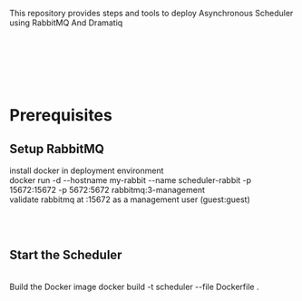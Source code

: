 This repository provides steps and tools to deploy Asynchronous Scheduler using RabbitMQ And Dramatiq

<br/>
<br/>
<br/>
<br/>
<br/>

# Prerequisites

## Setup RabbitMQ

install docker in deployment environment  \
docker run -d --hostname my-rabbit --name scheduler-rabbit -p 15672:15672 -p 5672:5672 rabbitmq:3-management \
validate rabbitmq at <IP>:15672 as a management user (guest:guest)

<br/>
<br/>

## Start the Scheduler

<br/>
Build the Docker image
docker build -t scheduler --file Dockerfile .


